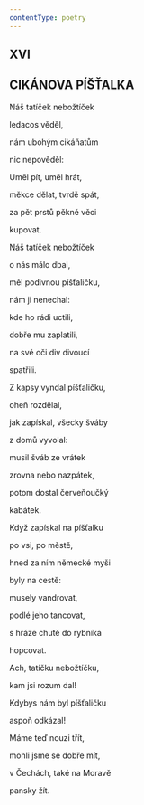 ```yaml
---
contentType: poetry
---
```


<section>

## XVI  

## CIKÁNOVA PÍŠŤALKA

Náš tatíček nebožtíček  

ledacos věděl,

nám ubohým cikáňatům

nic nepověděl:

Uměl pít, uměl hrát,

měkce dělat, tvrdě spát,

za pět prstů pěkné věci

kupovat.

</section>

<section>

Náš tatíček nebožtíček

o nás málo dbal,

měl podivnou píšťaličku,

nám ji nenechal:

kde ho rádi uctili,

dobře mu zaplatili,

na své oči div divoucí

spatřili.

</section>

<section>

Z kapsy vyndal píšťaličku,

oheň rozdělal,

jak zapískal, všecky šváby

z domů vyvolal:

musil šváb ze vrátek

zrovna nebo nazpátek,

potom dostal červeňoučký

kabátek.

</section>

<section>

Když zapískal na píšťalku

po vsi, po městě,

hned za ním německé myši

byly na cestě:

musely vandrovat,

podlé jeho tancovat,

s hráze chutě do rybníka

hopcovat.

</section>

<section>

Ach, tatíčku nebožtíčku,

kam jsi rozum dal!

Kdybys nám byl píšťaličku

aspoň odkázal!

Máme teď nouzi třít,

mohli jsme se dobře mít,

v Čechách, také na Moravě

pansky žít.

</section>
